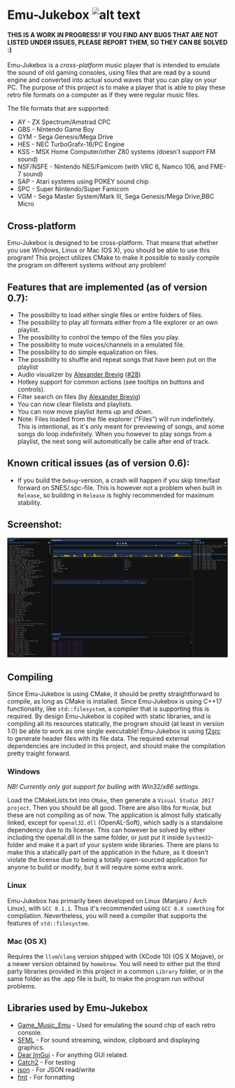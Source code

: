 # Emu-Jukebox ![alt text](https://github.com/SSBMTonberry/emu-jukebox/blob/master/logo/logo_64x64.png?raw=true "Emu Jukebox logo") 

#### THIS IS A WORK IN PROGRESS! IF YOU FIND ANY BUGS THAT ARE NOT LISTED UNDER ISSUES, PLEASE REPORT THEM, SO THEY CAN BE SOLVED :)

Emu-Jukebox is a *cross-platform* music player that is intended to emulate the sound of old gaming consoles, using files that are read by a sound engine and converted into actual sound waves that you can play on your PC. The purpose of this project is to make a player that is able to play these retro file formats on a computer as if they were regular music files. 

The file formats that are supported:
- AY        - ZX Spectrum/Amstrad CPC
- GBS       - Nintendo Game Boy
- GYM       - Sega Genesis/Mega Drive
- HES       - NEC TurboGrafx-16/PC Engine
- KSS       - MSX Home Computer/other Z80 systems (doesn't support FM sound)
- NSF/NSFE  - Nintendo NES/Famicom (with VRC 6, Namco 106, and FME-7 sound)
- SAP       - Atari systems using POKEY sound chip
- SPC       - Super Nintendo/Super Famicom
- VGM       - Sega Master System/Mark III, Sega Genesis/Mega Drive,BBC Micro

## Cross-platform
Emu-Jukebox is designed to be cross-platform. That means that whether you use Windows, Linux or Mac (OS X), you should be able to use this program! This project utilizes CMake to make it possible to easily compile the program on different systems without any problem!

## Features that are implemented (as of version 0.7):
- The possibility to load either single files or entire folders of files.
- The possibility to play all formats either from a file explorer or an own playlist.
- The possibility to control the tempo of the files you play.
- The possibility to mute voices/channels in a emulated file.
- The possibility to do simple equalization on files.
- The possibility to shuffle and repeat songs that have been put on the playlist
- Audio visualizer by [Alexander Brevig](https://github.com/AlexanderBrevig/) ([#28](https://github.com/SSBMTonberry/emu-jukebox/issues/28))
- Hotkey support for common actions (see tooltips on buttons and controls).
- Filter search on files (by [Alexander Brevig](https://github.com/AlexanderBrevig/))
- You can now clear filelists and playlists. 
- You can now move playlist items up and down.
- Note: Files loaded from the file explorer ("Files") will run indefinitely. This is intentional, as it's only meant for previewing of songs, and some songs do loop indefinitely. When you however to play songs from a playlist, the next song will automatically be calle after end of track. 

## Known critical issues (as of version 0.6):
- If you build the `Debug`-version, a crash will happen if you skip time/fast forward on SNES/.spc-file. This is however not a problem when built in `Release`, so building in `Release` is highly recommended for maximum stability.

## Screenshot:
![alt text](https://github.com/SSBMTonberry/emu-jukebox/blob/master/logo/emu-jukebox_0.7.0.png "Emu Jukebox Screenshot") 

## Compiling
Since Emu-Jukebox is using CMake, it should be pretty straightforward to compile, as long as CMake is installed. Since Emu-Jukebox is using C++17 functionality, like `std::filesystem`, a compiler that is supporting this is required. By design Emu-Jukebox is copiled with static libraries, and is compiling all its resources statically, the program should (at least in version 1.0) be able to work as one single executable! Emu-Jukebox is using [f2src](https://github.com/SSBMTonberry/f2src) to generate header files with its file data. The required external dependencies are included in this project, and should make the compilation pretty traight forward. 

### Windows
*NB! Currently only got support for builing with Win32/x86 settings.*

Load the CMakeLists.txt into `CMake`, then generate a `Visual Studio 2017 project`. Then you should be all good. There are also libs for `MinGW`, but these are not compiling as of now. The application is almost fully statically linked, except for `openal32.dll` (OpenAL-Soft), which sadly is a standalone dependency due to its license. This can however be solved by either including the openal.dll in the same folder, or just put it inside `System32`-folder and make it a part of your system wide libraries. There are plans to make this a statically part of the application in the future, as it doesn't violate the license due to being a totally open-sourced application for anyone to build or modify, but it will require some extra work. 

### Linux
Emu-Jukebox has primarily been developed on Linux (Manjaro / Arch Linux), with `GCC 8.1.1`. Thus it's recommended using `GCC 8.X something` for compilation. Nevertheless, you will need a compiler that supports the features of `std::filesystem`.

### Mac (OS X)
Requires the `llvm`/`clang` version shipped with (XCode 10) (OS X Mojave), or a newer version obtained by `homebrew`. You will need to either put the third party libraries provided in this project in a common `Library` folder, or in the same folder as the .app file is built, to make the program run without problems. 

## Libraries used by Emu-Jukebox
- [Game_Music_Emu](http://blargg.8bitalley.com/libs/audio.html#Game_Music_Emu) - Used for emulating the sound chip of each retro console.
- [SFML](https://github.com/SFML/SFML) - For sound streaming, window, clipboard and displaying graphics.
- [Dear ImGui](https://github.com/ocornut/imgui) - For anything GUI related.
- [Catch2](https://github.com/catchorg/Catch2/) - For testing
- [json](https://github.com/nlohmann/json) - For JSON read/write
- [fmt](https://github.com/fmtlib/fmt) - For formatting

